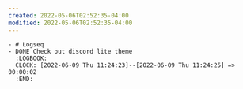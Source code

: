 ```yaml
---
created: 2022-05-06T02:52:35-04:00
modified: 2022-05-06T02:52:35-04:00
---
```


	- # Logseq
	- DONE Check out discord lite theme
	  :LOGBOOK:
	  CLOCK: [2022-06-09 Thu 11:24:23]--[2022-06-09 Thu 11:24:25] =>  00:00:02
	  :END: